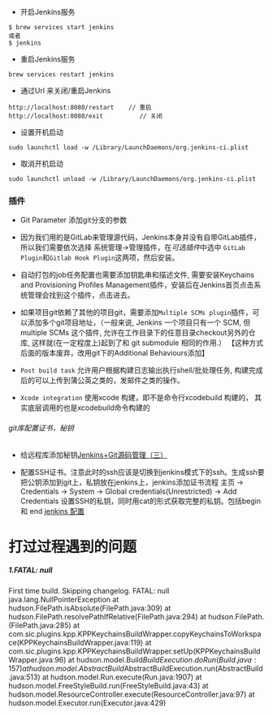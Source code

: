 * 开启Jenkins服务

```
$ brew services start jenkins
或者
$ jenkins
```


* 重启Jenkins服务

```
brew services restart jenkins
```

* 通过Url 来关闭/重启Jenkins

```
http://localhost:8080/restart    // 重启
http://localhost:8080/exit			// 关闭
```


* 设置开机启动
```
sudo launchctl load -w /Library/LaunchDaemons/org.jenkins-ci.plist 
```

* 取消开机启动
```
sudo launchctl unload -w /Library/LaunchDaemons/org.jenkins-ci.plist 
```



### 插件
* Git Parameter 添加git分支的参数

* 因为我们用的是GitLab来管理源代码，Jenkins本身并没有自带GitLab插件，所以我们需要依次选择 系统管理->管理插件，在*可选插件*中选中 `GitLab Plugin`和`Gitlab Hook Plugin`这两项，然后安装。

* 自动打包的job任务配置也需要添加钥匙串和描述文件, 需要安装Keychains and Provisioning Profiles Management插件，安装后在Jenkins首页点击系统管理会找到这个插件，点击进去。

* 如果项目git依赖了其他的项目git，需要添加`Multiple SCMs plugin`插件，可以添加多个git项目地址，（一般来说, Jenkins 一个项目只有一个 SCM, 但 multiple SCMs 这个插件, 允许在工作目录下的任意目录checkout另外的仓库, 这样就(在一定程度上)起到了和 git submodule 相同的作用.）
【这种方式后面的版本废弃，改用git下的Additional Behaviours添加】

* `Post build task` 允许用户根据构建日志输出执行shell/批处理任务, 构建完成后的可以上传到蒲公英之类的，发邮件之类的操作。

* `Xcode integration` 使用xcode 构建，即不是命令行xcodebuild 构建的， 其实底层调用的也是xcodebuild命令构建的

###### git库配置证书，秘钥

* 给远程库添加秘钥[Jenkins+Git源码管理（三）](https://www.cnblogs.com/h--d/p/7002291.html)

* 配置SSH证书。注意此时的ssh应该是切换到jenkins模式下的ssh。生成ssh要把公钥添加到git上，私钥放在jenkins上，jenkins添加证书流程 主页 -> Credentials -> System -> Global credentials(Unrestricted) -> Add Credentials 设置SSH的私钥，同时用cat的形式获取完整的私钥。包括begin 和 end [jenkins 配置](https://www.cnblogs.com/jisa/p/6808507.html)













# 打过过程遇到的问题

##### 1.FATAL: null

First time build. Skipping changelog.
FATAL: null
java.lang.NullPointerException
	at hudson.FilePath.isAbsolute(FilePath.java:309)
	at hudson.FilePath.resolvePathIfRelative(FilePath.java:294)
	at hudson.FilePath.<init>(FilePath.java:285)
	at com.sic.plugins.kpp.KPPKeychainsBuildWrapper.copyKeychainsToWorkspace(KPPKeychainsBuildWrapper.java:119)
	at com.sic.plugins.kpp.KPPKeychainsBuildWrapper.setUp(KPPKeychainsBuildWrapper.java:96)
	at hudson.model.Build$BuildExecution.doRun(Build.java:157)
	at hudson.model.AbstractBuild$AbstractBuildExecution.run(AbstractBuild.java:513)
	at hudson.model.Run.execute(Run.java:1907)
	at hudson.model.FreeStyleBuild.run(FreeStyleBuild.java:43)
	at hudson.model.ResourceController.execute(ResourceController.java:97)
	at hudson.model.Executor.run(Executor.java:429)